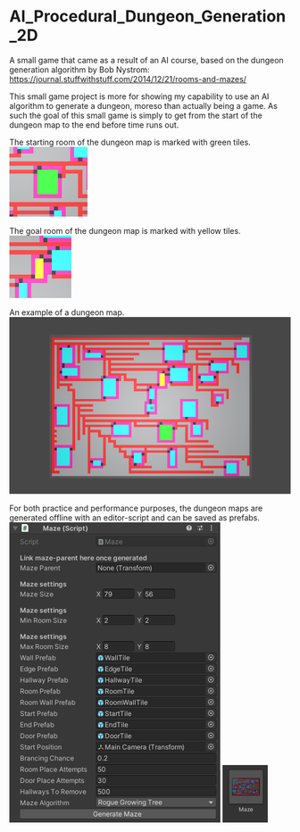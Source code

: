 # AI_Procedural_Dungeon_Generation_2D
 A small game that came as a result of an AI course, based on the dungeon generation algorithm by Bob Nystrom: https://journal.stuffwithstuff.com/2014/12/21/rooms-and-mazes/

This small game project is more for showing my capability to use an AI algorithm to generate a dungeon, moreso than actually being a game. As such the goal of this small game is simply to get from the start of the dungeon map to the end before time runs out.

The starting room of the dungeon map is marked with green tiles.
![Start](/images/maze_example_start.png)

The goal room of the dungeon map is marked with yellow tiles.
![Goal](/images/maze_example_goal.png)

An example of a dungeon map.
![Maze example](/images/maze_example.png)

For both practice and performance purposes, the dungeon maps are generated offline with an editor-script and can be saved as prefabs.
![Offline maze generator script](/images/editor_maze_generator.png)
![Maze prefab example](/images/maze_prefab.png)